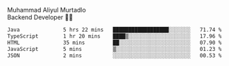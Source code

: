 Muhammad Aliyul Murtadlo
<br>
Backend Developer 👨‍💻
<br>
<!--START_SECTION:waka-->

```txt
Java              5 hrs 22 mins   ██████████████████░░░░░░░   71.74 %
TypeScript        1 hr 20 mins    ████▒░░░░░░░░░░░░░░░░░░░░   17.96 %
HTML              35 mins         ██░░░░░░░░░░░░░░░░░░░░░░░   07.90 %
JavaScript        5 mins          ▒░░░░░░░░░░░░░░░░░░░░░░░░   01.23 %
JSON              2 mins          ░░░░░░░░░░░░░░░░░░░░░░░░░   00.53 %
```

<!--END_SECTION:waka-->
